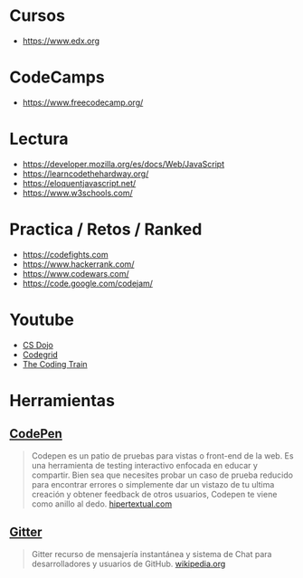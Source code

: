 # Cursos
- https://www.edx.org

# CodeCamps
- https://www.freecodecamp.org/

# Lectura
- https://developer.mozilla.org/es/docs/Web/JavaScript
- https://learncodethehardway.org/
- https://eloquentjavascript.net/
- https://www.w3schools.com/

# Practica / Retos / Ranked
- https://codefights.com
- https://www.hackerrank.com/
- https://www.codewars.com/
- https://code.google.com/codejam/

# Youtube 
- [CS Dojo](https://www.youtube.com/channel/UCxX9wt5FWQUAAz4UrysqK9A)
- [Codegrid](https://www.youtube.com/channel/UC7pVho4O31FyfQsZdXWejEw)
- [The Coding Train](https://www.youtube.com/channel/UCvjgXvBlbQiydffZU7m1_aw)

# Herramientas

## [CodePen](https://codepen.io)
> Codepen es un patio de pruebas para vistas o front-end de la web. Es una herramienta de testing interactivo enfocada en educar y compartir. Bien sea que necesites probar un caso de prueba reducido para encontrar errores o simplemente dar un vistazo de tu ultima creación y obtener feedback de otros usuarios, Codepen te viene como anillo al dedo.
[hipertextual.com](https://hipertextual.com/archivo/2014/07/codepen-herramienta-testing)

## [Gitter](https://gitter.im)
> Gitter recurso de mensajería instantánea y sistema de Chat para desarrolladores y usuarios de GitHub.
[wikipedia.org](https://en.wikipedia.org/wiki/Gitter)

